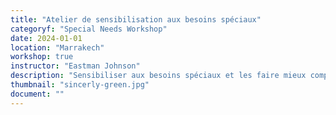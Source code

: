 ```yaml
---
title: "Atelier de sensibilisation aux besoins spéciaux"
categoryf: "Special Needs Workshop"
date: 2024-01-01
location: "Marrakech"
workshop: true
instructor: "Eastman Johnson"
description: "Sensibiliser aux besoins spéciaux et les faire mieux comprendre."
thumbnail: "sincerly-green.jpg"
document: ""
---
```

